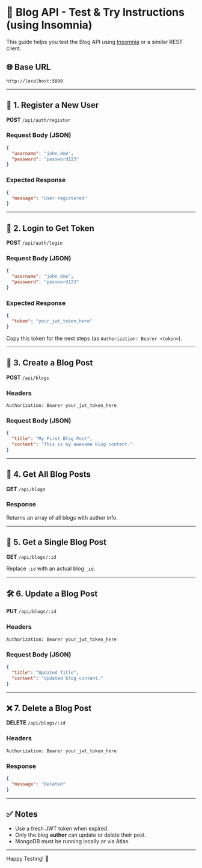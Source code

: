 
# 🧪 Blog API - Test & Try Instructions (using Insomnia)

This guide helps you test the Blog API using [Insomnia](https://insomnia.rest/) or a similar REST client.

## 🌐 Base URL
```
http://localhost:5000
```

---

## 📌 1. Register a New User

**POST** `/api/auth/register`

### Request Body (JSON)
```json
{
  "username": "john_doe",
  "password": "password123"
}
```

### Expected Response
```json
{
  "message": "User registered"
}
```

---

## 🔐 2. Login to Get Token

**POST** `/api/auth/login`

### Request Body (JSON)
```json
{
  "username": "john_doe",
  "password": "password123"
}
```

### Expected Response
```json
{
  "token": "your_jwt_token_here"
}
```

Copy this token for the next steps (as `Authorization: Bearer <token>`).

---

## 📝 3. Create a Blog Post

**POST** `/api/blogs`

### Headers
```
Authorization: Bearer your_jwt_token_here
```

### Request Body (JSON)
```json
{
  "title": "My First Blog Post",
  "content": "This is my awesome blog content."
}
```

---

## 📖 4. Get All Blog Posts

**GET** `/api/blogs`

### Response
Returns an array of all blogs with author info.

---

## 🔎 5. Get a Single Blog Post

**GET** `/api/blogs/:id`

Replace `:id` with an actual blog `_id`.

---

## 🛠️ 6. Update a Blog Post

**PUT** `/api/blogs/:id`

### Headers
```
Authorization: Bearer your_jwt_token_here
```

### Request Body (JSON)
```json
{
  "title": "Updated Title",
  "content": "Updated blog content."
}
```

---

## ❌ 7. Delete a Blog Post

**DELETE** `/api/blogs/:id`

### Headers
```
Authorization: Bearer your_jwt_token_here
```

### Response
```json
{
  "message": "Deleted"
}
```

---

## ✅ Notes

- Use a fresh JWT token when expired.
- Only the blog **author** can update or delete their post.
- MongoDB must be running locally or via Atlas.

---

Happy Testing! 🚀
